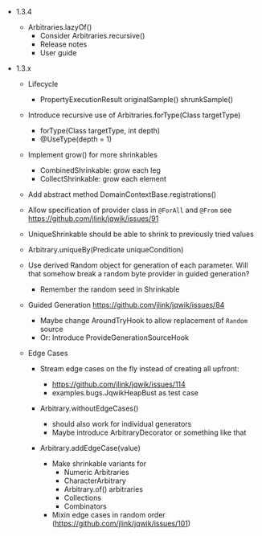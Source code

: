 - 1.3.4

    - Arbitraries.lazyOf()
        - Consider Arbitraries.recursive()
        - Release notes
        - User guide
        
- 1.3.x

    - Lifecycle
        - PropertyExecutionResult
            originalSample()
            shrunkSample()

    - Introduce recursive use of Arbitraries.forType(Class<T> targetType)
        - forType(Class<T> targetType, int depth)
        - @UseType(depth = 1)

    - Implement grow() for more shrinkables
        - CombinedShrinkable: grow each leg
        - CollectShrinkable: grow each element

    - Add abstract method DomainContextBase.registrations()
    
    - Allow specification of provider class in `@ForAll` and `@From`
      see https://github.com/jlink/jqwik/issues/91

    - UniqueShrinkable should be able to shrink to previously tried values

    - Arbitrary.uniqueBy(Predicate<T> uniqueCondition)
    
    - Use derived Random object for generation of each parameter.
      Will that somehow break a random byte provider in guided generation?
      - Remember the random seed in Shrinkable

    - Guided Generation
      https://github.com/jlink/jqwik/issues/84
      - Maybe change AroundTryHook to allow replacement of `Random` source
      - Or: Introduce ProvideGenerationSourceHook
      
    - Edge Cases
        - Stream edge cases on the fly instead of creating all upfront:
           - https://github.com/jlink/jqwik/issues/114
           - examples.bugs.JqwikHeapBust as test case
    
        - Arbitrary.withoutEdgeCases() 
            - should also work for individual generators
            - Maybe introduce ArbitraryDecorator or something like that
        
        - Arbitrary.addEdgeCase(value) 
            - Make shrinkable variants for
                - Numeric Arbitraries
                - CharacterArbitrary
                - Arbitrary.of() arbitraries
                - Collections
                - Combinators
            - Mixin edge cases in random order (https://github.com/jlink/jqwik/issues/101)

